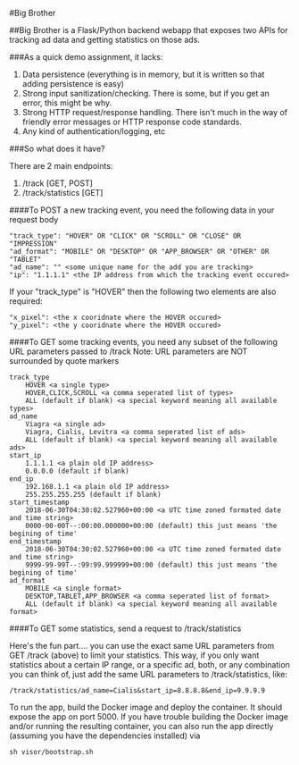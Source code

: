 #Big Brother

##Big Brother is a Flask/Python backend webapp that exposes two APIs for tracking ad data and getting statistics on those ads.

###As a quick demo assignment, it lacks:
1. Data persistence (everything is in memory, but it is written so that adding persistence is easy)
2. Strong input sanitization/checking. There is some, but if you get an error, this might be why.
3. Strong HTTP request/response handling. There isn't much in the way of friendly error messages or HTTP response code standards.
4. Any kind of authentication/logging, etc

###So what does it have?

There are 2 main endpoints:
1. /track [GET, POST]
2. /track/statistics [GET]

####To POST a new tracking event, you need the following data in your request body
    
    "track_type": "HOVER" OR "CLICK" OR "SCROLL" OR "CLOSE" OR "IMPRESSION"
    "ad_format": "MOBILE" OR "DESKTOP" OR "APP_BROWSER" OR "OTHER" OR "TABLET" 
    "ad_name": "" <some unique name for the add you are tracking>
    "ip": "1.1.1.1" <the IP address from which the tracking event occured>

If your "track_type" is "HOVER" then the following two elements are also required:

    "x_pixel": <the x cooridnate where the HOVER occured>
    "y_pixel": <the y cooridnate where the HOVER occured>

####To GET some tracking events, you need any subset of the following URL parameters passed to /track
Note: URL parameters are NOT surrounded by quote markers

    track_type 
        HOVER <a single type> 
        HOVER,CLICK,SCROLL <a comma seperated list of types>
        ALL (default if blank) <a special keyword meaning all available types>
    ad_name
        Viagra <a single ad> 
        Viagra, Cialis, Levitra <a comma seperated list of ads>
        ALL (default if blank) <a special keyword meaning all available ads>
    start_ip
        1.1.1.1 <a plain old IP address>
        0.0.0.0 (default if blank)
    end_ip
        192.168.1.1 <a plain old IP address>
        255.255.255.255 (default if blank)
    start_timestamp
        2018-06-30T04:30:02.527960+00:00 <a UTC time zoned formated date and time string>
        0000-00-00T--:00:00.000000+00:00 (default) this just means 'the begining of time'
    end_timestamp
        2018-06-30T04:30:02.527960+00:00 <a UTC time zoned formated date and time string>
        9999-99-99T--:99:99.999999+00:00 (default) this just means 'the begining of time'
    ad_format
        MOBILE <a single format> 
        DESKTOP,TABLET,APP_BROWSER <a comma seperated list of format>
        ALL (default if blank) <a special keyword meaning all available format>

####To GET some statistics, send a request to /track/statistics

Here's the fun part.... you can use the exact same URL parameters from GET /track (above) to limit your statistics. This way, if you only want statistics about a certain IP range, or a specific ad, both, or any combination you can think of, just add the same URL parameters to /track/statistics, like:
    
    /track/statistics/ad_name=Cialis&start_ip=8.8.8.8&end_ip=9.9.9.9
    

To run the app, build the Docker image and deploy the container. It should expose the app on port 5000.
If you have trouble building the Docker image and/or running the resulting container, you can also run the app directly (assuming you have the dependencies installed) via

    sh visor/bootstrap.sh